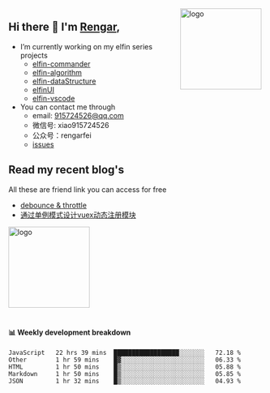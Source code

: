 <img src="https://github-readme-stats.vercel.app/api?username=XyyF&show_icons=true" alt="logo" height="160" align="right" style="margin: 5px; margin-bottom: 20px;" />

## Hi there 👋 I'm [Rengar](https://github.com/XyyF),

- I’m currently working on my elfin series projects
    - [elfin-commander](https://github.com/XyyF/elfin-commander)
    - [elfin-algorithm](https://github.com/XyyF/elfin-algorithm)
    - [elfin-dataStructure](https://github.com/XyyF/elfin-dataStructure)
    - [elfinUI](https://github.com/XyyF/elfinUI)
    - [elfin-vscode](https://github.com/XyyF/elfin-vscode)
- You can contact me through
    - email: 915724526@qq.com
    - 微信号: xiao915724526
    - 公众号：rengarfei
    - [issues](https://github.com/XyyF/XyyF/issues)

## Read my recent blog's
All these are friend link you can access for free

- [debounce & throttle](https://juejin.im/post/6864733967833120781)
- [通过单例模式设计vuex动态注册模块](https://juejin.im/post/6855129005851738120)

<img src="https://github-profile-trophy.vercel.app/?username=XyyF&theme=flat&column=7" alt="logo" height="160" align="center" style="margin: auto; margin-bottom: 20px;" />

#### :bar_chart: Weekly development breakdown	

<!--START_SECTION:waka-->
```text
JavaScript   22 hrs 39 mins  ██████████████████░░░░░░░   72.18 % 
Other        1 hr 59 mins    █▓░░░░░░░░░░░░░░░░░░░░░░░   06.33 % 
HTML         1 hr 50 mins    █▒░░░░░░░░░░░░░░░░░░░░░░░   05.88 % 
Markdown     1 hr 50 mins    █▒░░░░░░░░░░░░░░░░░░░░░░░   05.85 % 
JSON         1 hr 32 mins    █▒░░░░░░░░░░░░░░░░░░░░░░░   04.93 % 
```
<!--END_SECTION:waka-->
